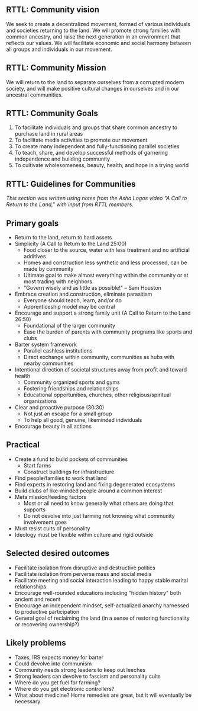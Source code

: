 ## RTTL: Community vision 
We seek to create a decentralized movement, formed of various individuals and societies returning to the land. We will promote strong families with common ancestry, and raise the next generation in an environment that reflects our values. We will facilitate economic and social harmony between all groups and individuals in our movement. 

## RTTL: Community Mission 
We will return to the land to separate ourselves from a corrupted modern society, and will make positive cultural changes in ourselves and in our ancestral communities.

## RTTL: Community Goals 
1. To facilitate individuals and groups that share common ancestry to purchase land in rural areas
2. To facilitate media activities to promote our movement 
3. To create many independent and fully-functioning parallel societies
4. To teach, share, and develop successful methods of garnering independence and building community 
5. To cultivate wholesomeness, beauty, health, and hope in a trying world

## RTTL: Guidelines for Communities
*This section was written using notes from the Asha Logos video "A Call to Return to the Land," with input from RTTL members.*  

## Primary goals  
* Return to the land, return to hard assets
* Simplicity (A Call to Return to the Land 25:00)  
     * Food closer to the source, water with less treatment and no artificial additives
     * Homes and construction less synthetic and less processed, can be made by community
     * Ultimate goal to make almost everything within the community or at most trading with neighbors
     * "Govern wisely and as little as possible!" – Sam Houston
* Embrace creation and construction, eliminate parasitism
     * Everyone should teach, learn, and/or do
     * Apprenticeship model may be central
* Encourage and support a strong family unit (A Call to Return to the Land 26:50)
     * Foundational of the larger community
     * Ease the burden of parents with community programs like sports and clubs
* Barter system framework
     * Parallel cashless institutions
     * Direct exchange within community, communities as hubs with nearby communities
* Intentional direction of societal structures away from profit and toward health
     * Community organized sports and gyms
     * Fostering friendships and relationships
     * Educational opportunities, churches, other religious/spiritual organizations
* Clear and proactive purpose (30:30)
     * Not just an escape for a small group
     * To help all good, genuine, likeminded individuals
* Encourage beauty in all actions
## Practical
* Create a fund to build pockets of communities
     * Start farms
     * Construct buildings for infrastructure
* Find people/families to work that land
* Find experts in restoring land and fixing degenerated ecosystems
* Build clubs of like-minded people around a common interest
* Meta mission/feeding factors
     * Most or all need to know generally what others are doing that supports
     * Do not devolve into just farming not knowing what community involvement goes
* Must resist cults of personality
* Ideology must be flexible within culture and rigid outside
## Selected desired outcomes
* Facilitate isolation from disruptive and destructive politics
* Facilitate isolation from perverse mass and social media
* Facilitate meeting and social interaction leading to happy stable marital relationships
* Encourage well-rounded educations including "hidden history" both ancient and recent
* Encourage an independent mindset, self-actualized anarchy harnessed to productive participation
* General goal of reclaiming the land (in a sense of restoring functionality or recovering ownership?)
## Likely problems
* Taxes, IRS expects money for barter
* Could devolve into communism
* Community needs strong leaders to keep out leeches
* Strong leaders can devolve to fascism and personality cults
* Where do you get fuel for farming?
* Where do you get electronic controllers?
* What about medicine? Home remedies are great, but it will eventually be necessary.


